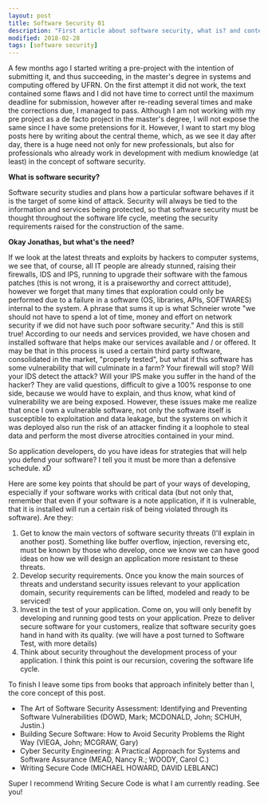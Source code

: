 ```yaml
---
layout: post
title: Software Security 01
description: "First article about software security, what is? and contextualization"
modified: 2018-02-28
tags: [software security]
---
```


<p>
A few months ago I started writing a pre-project with the intention of submitting it, and thus succeeding, in the master's degree in systems and computing offered by UFRN. On the first attempt it did not work, the text contained some flaws and I did not have time to correct until the maximum deadline for submission, however after re-reading several times and make the corrections due, I managed to pass. Although I am not working with my pre project as a de facto project in the master's degree, I will not expose the same since I have some pretensions for it. However, I want to start my blog posts here by writing about the central theme, which, as we see it day after day, there is a huge need not only for new professionals, but also for professionals who already work in development with medium knowledge (at least) in the concept of software security.
</p>

<p>
<b>What is software security?</b>
</p>

<p>
Software security studies and plans how a particular software behaves if it is the target of some kind of attack. Security will always be tied to the information and services being protected, so that software security must be thought throughout the software life cycle, meeting the security requirements raised for the construction of the same.
</p>

<p>
<b>Okay Jonathas, but what's the need?</b>
</p>

<p>
If we look at the latest threats and exploits by hackers to computer systems, we see that, of course, all IT people are already stunned, raising their firewalls, IDS and IPS, running to upgrade their software with the famous patches (this is not wrong, it is a praiseworthy and correct attitude), however we forget that many times that exploration could only be performed due to a failure in a software (OS, libraries, APIs, SOFTWARES) internal to the system. A phrase that sums it up is what Schneier wrote "we should not have to spend a lot of time, money and effort on network security if we did not have such poor software security." And this is still true! According to our needs and services provided, we have chosen and installed software that helps make our services available and / or offered. It may be that in this process is used a certain third party software, consolidated in the market, "properly tested", but what if this software has some vulnerability that will culminate in a farm? Your firewall will stop? Will your IDS detect the attack? Will your IPS make you suffer in the hand of the hacker? They are valid questions, difficult to give a 100% response to one side, because we would have to explain, and thus know, what kind of vulnerability we are being exposed. However, these issues make me realize that once I own a vulnerable software, not only the software itself is susceptible to exploitation and data leakage, but the systems on which it was deployed also run the risk of an attacker finding it a loophole to steal data and perform the most diverse atrocities contained in your mind.
</p>

<p>
So application developers, do you have ideas for strategies that will help you defend your software? I tell you it must be more than a defensive schedule. xD

Here are some key points that should be part of your ways of developing, especially if your software works with critical data (but not only that, remember that even if your software is a note application, if it is vulnerable, that it is installed will run a certain risk of being violated through its software). Are they:
</p>

1. Get to know the main vectors of software security threats (I'll explain in another post). Something like buffer overflow, injection, reversing etc, must be known by those who develop, once we know we can have good ideas on how we will design an application more resistant to these threats.
2. Develop security requirements. Once you know the main sources of threats and understand security issues relevant to your application domain, security requirements can be lifted, modeled and ready to be serviced!
3. Invest in the test of your application. Come on, you will only benefit by developing and running good tests on your application. Preze to deliver secure software for your customers, realize that software security goes hand in hand with its quality. (we will have a post turned to Software Test, with more details)
4. Think about security throughout the development process of your application. I think this point is our recursion, covering the software life cycle.

<p>
To finish I leave some tips from books that approach infinitely better than I, the core concept of this post.
</P>

* The Art of Software Security Assessment: Identifying and Preventing Software Vulnerabilities (DOWD, Mark; MCDONALD, John; SCHUH, Justin.)
* Building Secure Software: How to Avoid Security Problems the Right Way (VIEGA, John; MCGRAW, Gary)
* Cyber Security Engineering: A Practical Approach for Systems and Software Assurance (MEAD, Nancy R.; WOODY, Carol C.)
* Writing Secure Code (MICHAEL HOWARD, DAVID LEBLANC)

<p>
Super I recommend Writing Secure Code is what I am currently reading.
See you!
<p/>
